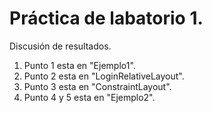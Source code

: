 # Práctica de labatorio 1.

Discusión de resultados.

1. Punto 1 esta en "Ejemplo1".
2. Punto 2 esta en "LoginRelativeLayout".
3. Punto 3 esta en "ConstraintLayout".
3. Punto 4 y 5 esta en "Ejemplo2".